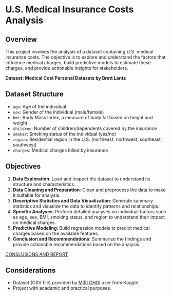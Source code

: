 # U.S. Medical Insurance Costs Analysis

## Overview

This project involves the analysis of a dataset containing U.S. medical insurance costs. The objective is to explore and understand the factors that influence medical charges, build predictive models to estimate these charges, and provide actionable insights for stakeholders.

**Dataset: Medical Cost Personal Datasets by Brett Lantz**

## Dataset Structure

- `age`: Age of the individual
- `sex`: Gender of the individual (male/female)
- `bmi`: Body Mass Index, a measure of body fat based on height and weight
- `children`: Number of children/dependents covered by the insurance
- `smoker`: Smoking status of the individual (yes/no)
- `region`: Residential region in the U.S. (northeast, northwest, southeast, southwest)
- `charges`: Medical charges billed by insurance

## Objectives

1. **Data Exploration**: Load and inspect the dataset to understand its structure and characteristics.
2. **Data Cleaning and Preparation**: Clean and preprocess the data to make it suitable for analysis.
3. **Descriptive Statistics and Data Visualization**: Generate summary statistics and visualize the data to identify patterns and relationships.
4. **Specific Analyses**: Perform detailed analyses on individual factors such as age, sex, BMI, smoking status, and region to understand their impact on medical charges.
5. **Predictive Modeling**: Build regression models to predict medical charges based on the available features.
6. **Conclusion and Recommendations**: Summarize the findings and provide actionable recommendations based on the analysis.

[CONSLUSIONS AND REPORT](./conclusion_and_reporting.md)

## Considerations
- Dataset (CSV file) provided by [MIRI CHOI](https://www.kaggle.com/datasets/mirichoi0218/insurance) user from Kaggle
- Project with academic and practical purposes.